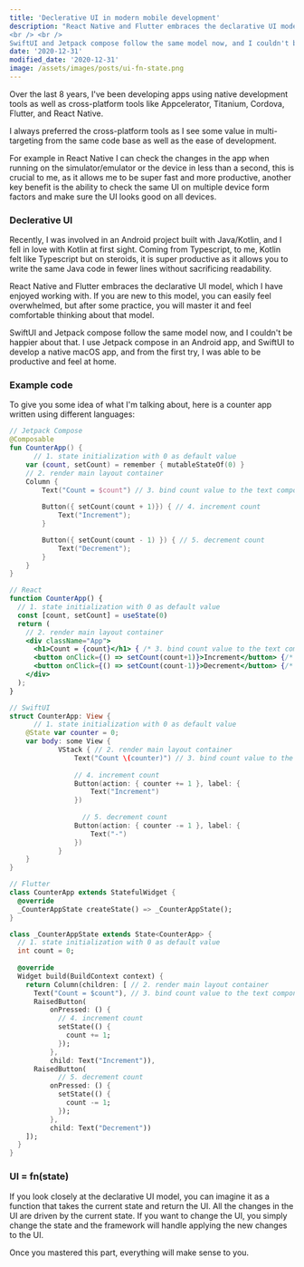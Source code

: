 ```yaml
---
title: 'Declerative UI in modern mobile development'
description: "React Native and Flutter embraces the declarative UI model, which I have enjoyed working with. If you are new to this model, you can easily feel overwhelmed, but after some practice, you will master it and feel comfortable thinking about that model.
<br /> <br />
SwiftUI and Jetpack compose follow the same model now, and I couldn't be happier about that. I use Jetpack compose in an Android app, and SwiftUI to develop a native macOS app, and from the first try, I was able to be productive and feel at home."
date: '2020-12-31'
modified_date: '2020-12-31'
image: /assets/images/posts/ui-fn-state.png
---
```


Over the last 8 years, I've been developing apps using native development tools as well as cross-platform tools like Appcelerator, Titanium, Cordova, Flutter, and React Native. 

I always preferred the cross-platform tools as I see some value in multi-targeting from the same code base as well as the ease of development.

For example in React Native I can check the changes in the app when running on the simulator/emulator or the device in less than a second, this is crucial to me, as it allows me to be super fast and more productive, another key benefit is the ability to check the same UI on multiple device form factors and make sure the UI looks good on all devices.

### Declerative UI

Recently, I was involved in an Android project built with Java/Kotlin, and I fell in love with Kotlin at first sight. Coming from Typescript, to me, Kotlin felt like Typescript but on steroids, it is super productive as it allows you to write the same Java code in fewer lines without sacrificing readability.

React Native and Flutter embraces the declarative UI model, which I have enjoyed working with. If you are new to this model, you can easily feel overwhelmed, but after some practice, you will master it and feel comfortable thinking about that model.

SwiftUI and Jetpack compose follow the same model now, and I couldn't be happier about that. I use Jetpack compose in an Android app, and SwiftUI to develop a native macOS app, and from the first try, I was able to be productive and feel at home.

### Example code

To give you some idea of what I'm talking about, here is a counter app written using different languages:

```kotlin
// Jetpack Compose
@Composable
fun CounterApp() {
	  // 1. state initialization with 0 as default value
    var (count, setCount) = remember { mutableStateOf(0) }
  	// 2. render main layout container
    Column { 
        Text("Count = $count") // 3. bind count value to the text component
        
        Button({ setCount(count + 1)}) { // 4. increment count
            Text("Increment");
        }

        Button({ setCount(count - 1) }) { // 5. decrement count
            Text("Decrement");
        }
    }
}
```


```jsx
// React
function CounterApp() {
  // 1. state initialization with 0 as default value
  const [count, setCount] = useState(0)
  return (
    // 2. render main layout container
    <div className="App">
      <h1>Count = {count}</h1> { /* 3. bind count value to the text component*/ }
      <button onClick={() => setCount(count+1)}>Increment</button> {/* 4. increment count */ }
      <button onClick={() => setCount(count-1)}>Decrement</button> {/* 5. decrement count */ }
    </div>
  );
}
```


```swift
// SwiftUI
struct CounterApp: View {
	  // 1. state initialization with 0 as default value
    @State var counter = 0;
    var body: some View {
            VStack { // 2. render main layout container
                Text("Count \(counter)") // 3. bind count value to the text component
                
              	// 4. increment count
                Button(action: { counter += 1 }, label: {
                    Text("Increment")
                })
                
	              // 5. decrement count
                Button(action: { counter -= 1 }, label: {
                    Text("-")
                })
            }
    }
}
```


```dart
// Flutter
class CounterApp extends StatefulWidget {
  @override
  _CounterAppState createState() => _CounterAppState();
}

class _CounterAppState extends State<CounterApp> {
  // 1. state initialization with 0 as default value
  int count = 0;
  
  @override
  Widget build(BuildContext context) {
    return Column(children: [ // 2. render main layout container
      Text("Count = $count"), // 3. bind count value to the text component
      RaisedButton(
          onPressed: () {
            // 4. increment count
            setState(() {
              count += 1;
            });
          },
          child: Text("Increment")),
      RaisedButton(
	        // 5. decrement count
          onPressed: () {
            setState(() {
              count -= 1;
            });
          },
          child: Text("Decrement"))
    ]);
  }
}
```

### UI = fn(state)

If you look closely at the declarative UI model, you can imagine it as a function that takes the current state and return the UI. All the changes in the UI are driven by the current state. 
If you want to change the UI, you simply change the state and the framework will handle applying the new changes to the UI.

Once you mastered this part, everything will make sense to you.